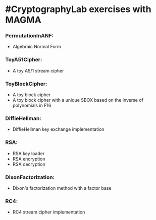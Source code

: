 #CryptographyLab exercises with MAGMA
============

### PermutationInANF:

* Algebraic Normal Form

### ToyA51Cipher:

* A toy A5/1 stream cipher

### ToyBlockCipher:

* A toy block cipher
* A toy block cipher with a unique SBOX based on the inverse of polynomials in F16

### DiffieHellman:

* DiffieHellman key exchange implementation

### RSA:

* RSA key loader
* RSA encryption
* RSA decryption

### DixonFactorization:

* Dixon's factorization method with a factor base

### RC4:

* RC4 stream cipher implementation
